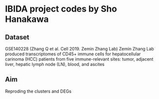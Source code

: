 # IBIDA project codes by Sho Hanakawa

## Dataset
GSE140228 (Zhang Q et al. Cell 2019. Zemin Zhang Lab)
Zemin Zhang Lab produced transcriptomes of CD45+ immune cells for hepatocellular carinoma (HCC) patients from five immune-relevant sites: tumor, adjacent liver, hepatic lymph node (LN), blood, and ascites

## Aim
Reproding the clusters and DEGs